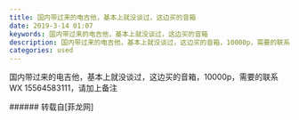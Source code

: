 ```yaml
---
title: 国内带过来的电吉他，基本上就没谈过，这边买的音箱
date: 2019-3-14 01:07
keywords: 国内带过来的电吉他，基本上就没谈过，这边买的音箱
description: 国内带过来的电吉他，基本上就没谈过，这边买的音箱，10000p，需要的联系WX 15564583111，请加上备注
categories: used
---
```

<td class="t_f" id="postmessage_3220026">

国内带过来的电吉他，基本上就没谈过，这边买的音箱，10000p，需要的联系WX 15564583111，请加上备注<br/>
</td>
###### 转载自[菲龙网]